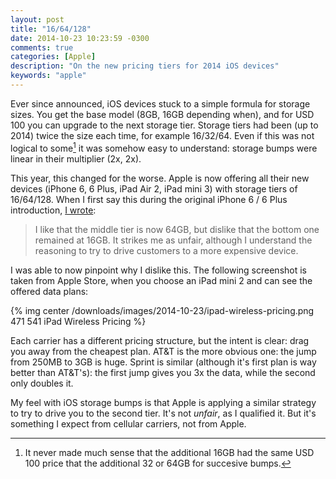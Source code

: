 ```yaml
---
layout: post
title: "16/64/128"
date: 2014-10-23 10:23:59 -0300
comments: true
categories: [Apple]
description: "On the new pricing tiers for 2014 iOS devices"
keywords: "apple"
---
```

Ever since announced, iOS devices stuck to a simple formula for storage sizes. You get the base model (8GB, 16GB depending when), and for USD 100 you can upgrade to the next storage tier. Storage tiers had been (up to 2014) twice the size each time, for example 16/32/64. Even if this was not logical to some[^WhyIlogical] it was somehow easy to understand: storage bumps were linear in their multiplier (2x, 2x).

This year, this changed for the worse. Apple is now offering all their new devices (iPhone 6, 6 Plus, iPad Air 2, iPad mini 3) with storage tiers of 16/64/128. When I first say this during the original iPhone 6 / 6 Plus introduction, [I wrote][AppleWatchBlog]:

> I like that the middle tier is now 64GB, but dislike that the bottom one remained at 16GB. It strikes me as
> unfair, although I understand the reasoning to try to drive customers to a more expensive device.

I was able to now pinpoint why I dislike this. The following screenshot is taken from Apple Store, when you choose an iPad mini 2 and can see the offered data plans:

{% img center /downloads/images/2014-10-23/ipad-wireless-pricing.png 471 541 iPad Wireless Pricing %}

Each carrier has a different pricing structure, but the intent is clear: drag you away from the cheapest plan. AT&T is the more obvious one: the jump from 250MB to 3GB is huge. Sprint is similar (although it's first plan is way better than AT&T's): the first jump gives you 3x the data, while the second only doubles it.

My feel with iOS storage bumps is that Apple is applying a similar strategy to try to drive you to the second tier. It's not _unfair_, as I qualified it. But it's something I expect from cellular carriers, not from Apple.

[AppleWatchBlog]: http://pablin.org/2014/09/11/apple-watch-event-thoughts/
[^WhyIlogical]: It never made much sense that the additional 16GB had the same USD 100 price that the additional 32 or 64GB for succesive bumps.